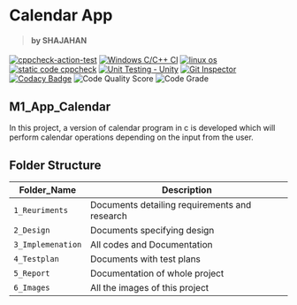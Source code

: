 # Calendar App
> #### by SHAJAHAN
[![cppcheck-action-test](https://github.com/syedshajahan/M1_App_Calendar/actions/workflows/cppcheck.yml/badge.svg)](https://github.com/syedshajahan/M1_App_Calendar/actions/workflows/cppcheck.yml)
[![Windows C/C++ CI](https://github.com/syedshajahan/M1_App_Calendar/actions/workflows/windows.yml/badge.svg)](https://github.com/syedshajahan/M1_App_Calendar/actions/workflows/windows.yml)
[![linux os](https://github.com/syedshajahan/M1_App_Calendar/actions/workflows/linux.yml/badge.svg)](https://github.com/syedshajahan/M1_App_Calendar/actions/workflows/linux.yml)
[![static code cppcheck](https://github.com/syedshajahan/M1_App_Calendar/actions/workflows/c-cpp.yml/badge.svg)](https://github.com/syedshajahan/M1_App_Calendar/actions/workflows/c-cpp.yml)
[![Unit Testing - Unity](https://github.com/syedshajahan/M1_App_Calendar/actions/workflows/unity.yml/badge.svg)](https://github.com/syedshajahan/M1_App_Calendar/actions/workflows/unity.yml)
[![Git Inspector](https://github.com/syedshajahan/M1_App_Calendar/actions/workflows/git%20inspector.yml/badge.svg)](https://github.com/syedshajahan/M1_App_Calendar/actions/workflows/git%20inspector.yml)
[![Codacy Badge](https://api.codacy.com/project/badge/Grade/47a5d4b20a9d461a8c0b1ce4cd238329)](https://app.codacy.com/gh/syedshajahan/M1_App_Calendar?utm_source=github.com&utm_medium=referral&utm_content=syedshajahan/M1_App_Calendar&utm_campaign=Badge_Grade_Settings)
![Code Quality Score](https://api.codiga.io/project/29896/score/svg)
![Code Grade](https://api.codiga.io/project/29896/status/svg)

## M1_App_Calendar
In this project, a version of calendar program in c is developed which will perform calendar operations depending on the input from the user.
## Folder Structure

Folder_Name      |  Description
-----------------|--------------
`1_Reuriments`     |  Documents detailing requirements and research
`2_Design`         |  Documents specifying design
`3_Implemenation` |  All codes and Documentation
`4_Testplan`       |  Documents with test plans
  `5_Report`       |  Documentation of whole project
`6_Images`         |  All the images of this project

